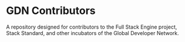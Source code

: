 # GDN Contributors
A repository designed for contributors to the Full Stack Engine project, Stack Standard, and other incubators of the Global Developer Network.
